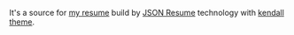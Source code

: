 It's a source for [my resume](https://ksinia.net/cv/) build by [JSON Resume](https://jsonresume.org/) technology with [kendall theme](https://github.com/LinuxBozo/jsonresume-theme-kendall).

